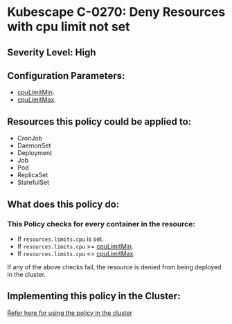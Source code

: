 # Kubescape C-0270: Deny Resources with cpu limit not set

## Severity Level: High

## Configuration Parameters:
* [cpuLimitMin](https://hub.armosec.io/docs/configuration_parameter_cpu_limit_min).
* [cpuLimitMax](https://hub.armosec.io/docs/configuration_parameter_cpu_limit_max).

## Resources this policy could be applied to:
* CronJob
* DaemonSet
* Deployment
* Job
* Pod
* ReplicaSet
* StatefulSet

## What does this policy do:
### This Policy checks for every container in the resource:
* If `resources.limits.cpu` is set.
* If `resources.limits.cpu` >= [cpuLimitMin](https://hub.armosec.io/docs/configuration_parameter_cpu_limit_min).
* If `resources.limits.cpu` <= [cpuLimitMax](https://hub.armosec.io/docs/configuration_parameter_cpu_limit_max).

If any of the above checks fail, the resource is denied from being deployed in the cluster.

## Implementing this policy in the Cluster:
[Refer here for using the policy in the cluster](https://github.com/kubescape/cel-admission-library#using-the-library)
